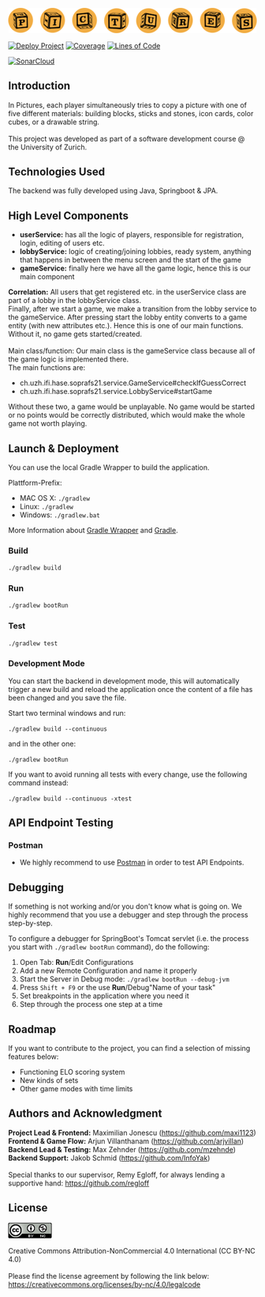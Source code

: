 ![Logo](src/pictures_logo.svg)

[![Deploy Project](https://github.com/sopra-fs21-group-26/server/actions/workflows/deploy.yml/badge.svg)](https://github.com/sopra-fs21-group-26/server/actions/workflows/deploy.yml) [![Coverage](https://sonarcloud.io/api/project_badges/measure?project=sopra-fs21-group-26_server&metric=coverage)](https://sonarcloud.io/dashboard?id=sopra-fs21-group-26_server) [![Lines of Code](https://sonarcloud.io/api/project_badges/measure?project=sopra-fs21-group-26_server&metric=ncloc)](https://sonarcloud.io/dashboard?id=sopra-fs21-group-26_server) 

[![SonarCloud](https://sonarcloud.io/images/project_badges/sonarcloud-white.svg)](https://sonarcloud.io/dashboard?id=sopra-fs21-group-26_server)

## Introduction

In Pictures, each player simultaneously tries to copy a picture with one of five different materials: building blocks, sticks and stones, icon cards, color cubes, or a drawable string.
<br/><br/>
This project was developed as part of a software development course @ the University of Zurich.

## Technologies Used

The backend was fully developed using Java, Springboot & JPA.

## High Level Components

* **userService:** has all the logic of players, responsible for registration, login, editing of users etc.
* **lobbyService:** logic of creating/joining lobbies, ready system, anything that happens in between the menu screen and the start of the game
* **gameService:** finally here we have all the game logic, hence this is our main component

**Correlation:** All users that get registered etc. in the userService class are part of a lobby in the lobbyService class.  
Finally, after we start a game, we make a transition from the lobby service to the gameService. After pressing start the lobby entity converts to a game entity (with new attributes etc.). Hence this is one of our main functions. Without it, no game gets started/created.  
<br/>
Main class/function: Our main class is the gameService class because all of the game logic is implemented there.  
The main functions are:
* ch.uzh.ifi.hase.soprafs21.service.GameService#checkIfGuessCorrect
* ch.uzh.ifi.hase.soprafs21.service.LobbyService#startGame  

Without these two, a game would be unplayable. No game would be started or no points would be correctly distributed, which would make the whole game not worth playing.

## Launch & Deployment

You can use the local Gradle Wrapper to build the application.

Plattform-Prefix:

-   MAC OS X: `./gradlew`
-   Linux: `./gradlew`
-   Windows: `./gradlew.bat`

More Information about [Gradle Wrapper](https://docs.gradle.org/current/userguide/gradle_wrapper.html) and [Gradle](https://gradle.org/docs/).

### Build

```bash
./gradlew build
```

### Run

```bash
./gradlew bootRun
```

### Test

```bash
./gradlew test
```

### Development Mode

You can start the backend in development mode, this will automatically trigger a new build and reload the application
once the content of a file has been changed and you save the file.

Start two terminal windows and run:

`./gradlew build --continuous`

and in the other one:

`./gradlew bootRun`

If you want to avoid running all tests with every change, use the following command instead:

`./gradlew build --continuous -xtest`

## API Endpoint Testing

### Postman

-   We highly recommend to use [Postman](https://www.getpostman.com) in order to test API Endpoints.

## Debugging

If something is not working and/or you don't know what is going on. We highly recommend that you use a debugger and step
through the process step-by-step.

To configure a debugger for SpringBoot's Tomcat servlet (i.e. the process you start with `./gradlew bootRun` command),
do the following:

1. Open Tab: **Run**/Edit Configurations
2. Add a new Remote Configuration and name it properly
3. Start the Server in Debug mode: `./gradlew bootRun --debug-jvm`
4. Press `Shift + F9` or the use **Run**/Debug"Name of your task"
5. Set breakpoints in the application where you need it
6. Step through the process one step at a time

## Roadmap

If you want to contribute to the project, you can find a selection of missing features below:

* Functioning ELO scoring system
* New kinds of sets
* Other game modes with time limits

## Authors and Acknowledgment

**Project Lead & Frontend:** Maximilian Jonescu (https://github.com/maxi1123)  
**Frontend & Game Flow:** Arjun Villanthanam (https://github.com/arjvillan)  
**Backend Lead & Testing:** Max Zehnder (https://github.com/mzehnde)  
**Backend Support:** Jakob Schmid (https://github.com/InfoYak)  
<br/>
Special thanks to our supervisor, Remy Egloff, for always lending a supportive hand: https://github.com/regloff

## License

![license.png](license.png)

Creative Commons Attribution-NonCommercial 4.0 International (CC BY-NC 4.0)
<br/>
<br/>
Please find the license agreement by following the link below:  
https://creativecommons.org/licenses/by-nc/4.0/legalcode
